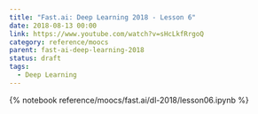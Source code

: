 ```yaml
---
title: "Fast.ai: Deep Learning 2018 - Lesson 6"
date: 2018-08-13 00:00
link: https://www.youtube.com/watch?v=sHcLkfRrgoQ
category: reference/moocs
parent: fast-ai-deep-learning-2018
status: draft
tags:
  - Deep Learning
---
```


{% notebook reference/moocs/fast.ai/dl-2018/lesson06.ipynb %}
